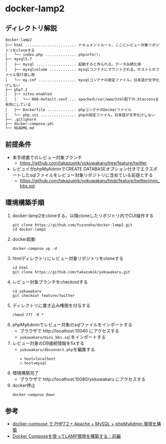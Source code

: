 # docker-lamp2


## ディレクトリ解説
```
docker-lamp2
├── html ....................... ドキュメントルート。ここにレビュー対象リポジトリをcloneする
│   └── index.php .............. phpinfo();
├── mysql5.7
│   ├── mysql .................. 起動すると作られる。データ永続化用
│   ├── mysqlvolume ............ mysqlコンテナにマウントされる。ホストとのファイル受け渡し用
│   └── my.cnf ................. mysqlコンテナの設定ファイル。日本語が文字化けしない
├── php7.2
│   ├── sites-enabled
│   │   └── 000-default.conf ... apacheの/var/www/html配下の.htaccessを有効にしている
│   ├── Dockerfile ............. phpコンテナのDockerファイル
│   └── php.ini ................ phpの設定ファイル。日本語が文字化けしない
├── .gitignore
├── docker-compose.yml
└── README.md
```


## 前提条件
  - 本手順書でのレビュー対象ブランチ
    - https://github.com/takazumik/yokuwakaru/tree/feature/twitter
  - レビュイがphpMyAdminでCREATE DATABASEオプション付きでエクスポートしたsqlファイルをレビュー対象リポジトリに含めている前提とする
    - https://github.com/takazumik/yokuwakaru/blob/feature/twitter/mini_bbs.sql

## 環境構築手順
1. docker-lamp2をcloneする。以降cloneしたリポジトリ内でCUI操作する
    ```
    git clone https://github.com/Yuzunoha/docker-lamp2.git
    cd docker-lamp2
    ```
1. docker起動
    ```
    docker-compose up -d
    ```
1. htmlディレクトリにレビュー対象リポジトリをcloneする
    ```
    cd html
    git clone https://github.com/takazumik/yokuwakaru.git
    ```
1. レビュー対象ブランチをcheckoutする
    ```
    cd yokuwakaru
    git checkout feature/twitter
    ```
1. ディレクトリに書き込み権限を付与する
    ```
    chmod 777 -R *
    ```
1. phpMyAdminでレビュー対象のsqlファイルをインポートする
    - ブラウザで http://localhost:10040 にアクセスする
    - `yokuwakaru/mini_bbs.sql`をインポートする
1. レビュー対象のDB接続情報をfixする
    - `yokuwakaru/dbconnect.php`を編集する
      ```
      ✕ host=localhost
      ○ host=mysql
      ```
1. 環境構築完了
    - ブラウザで http://localhost:10080/yokuwakaru にアクセスする
1. docker停止
    ```
    docker-compose down
    ```


## 参考
- [docker-compose で PHP7.2 + Apache + MySQL + phpMyAdmin 環境を構築][link1]
- [Docker Composeを使ってLAMP環境を構築する：前編][link2]


[link1]:https://qiita.com/naente_dev/items/d259ea84c172deeff7d8
[link2]:https://qiita.com/rockinruuula1227/items/83f3f1406f339083ef3f
